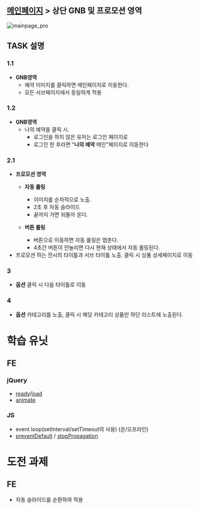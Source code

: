 ## [메인페이지](/task/예약메인페이지.md) > 상단 GNB 및 프로모션 영역

![mainpage_pro](https://cloud.githubusercontent.com/assets/26952763/26786759/93bbf82e-4a42-11e7-8f46-3edbbd1f20b6.png)

## TASK 설명 

### 1.1 
- **GNB영역**
	- 예약 이미지를 클릭하면 메인페이지로 이동한다.
	- 모든 서브페이지에서 동일하게 적용

### 1.2
- **GNB영역**
	- 나의 예약을 클릭 시.
		- 로그인을 하지 않은 유저는 로그인 페이지로 
		- 로그인 한 후라면 "**나의 예약** 메인"페이지로 이동한다 
### 2.1
- **프로모션 영역**
	- **자동 롤링**
		- 이미지를 순차적으로 노출. 
		- 2초 후 자동 슬라이드
		- 끝까지 가면 되돌아 온다.

	- **버튼 롤링**
		- 버튼으로 이동하면 자동 롤링은 멈춘다.
		- 4초간 버튼이 안눌리면 다시 현재 상태에서 자동 롤링된다.
-  프로모션 하는 전시의 타이틀과 서브 타이틀 노출. 클릭 시 상품 상세페이지로 이동

### 3
- **옵션** 클릭 시 다음 타이틀로 이동

### 4
- **옵션** 카테고리를 노출, 클릭 시 해당 카테고리 상품만 하단 리스트에 노출된다.

# 학습 유닛

## FE

### jQuery
- [ready](http://api.jquery.com/ready/)/[load](http://api.jquery.com/load/)
- [animate](http://api.jquery.com/animate/)

### JS
- event loop(setInterval/setTimeout의 사용) (온/오프라인)
- [preventDefault](https://developer.mozilla.org/ko/docs/Web/API/Event/preventDefault) / [stopPropagation](https://developer.mozilla.org/en-US/docs/Web/API/Document_Object_Model/Examples#Example_5:_Event_Propagation)

# 도전 과제

## FE
- 자동 슬라이드를 순환하여 적용


